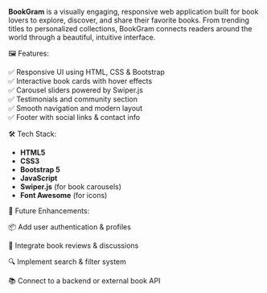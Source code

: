 **BookGram** is a visually engaging, responsive web application built for book lovers to explore, discover, and share their favorite books. From trending titles to personalized collections, BookGram connects readers around the world through a beautiful, intuitive interface.

🖼️ Features:

✅ Responsive UI using HTML, CSS & Bootstrap  
✅ Interactive book cards with hover effects  
✅ Carousel sliders powered by Swiper.js  
✅ Testimonials and community section  
✅ Smooth navigation and modern layout  
✅ Footer with social links & contact info


🛠️ Tech Stack:

- **HTML5**
- **CSS3**
- **Bootstrap 5**
- **JavaScript**
- **Swiper.js** (for book carousels)
- **Font Awesome** (for icons)

🧰 Future Enhancements:

📦 Add user authentication & profiles

💬 Integrate book reviews & discussions

🔍 Implement search & filter system

📚 Connect to a backend or external book API
